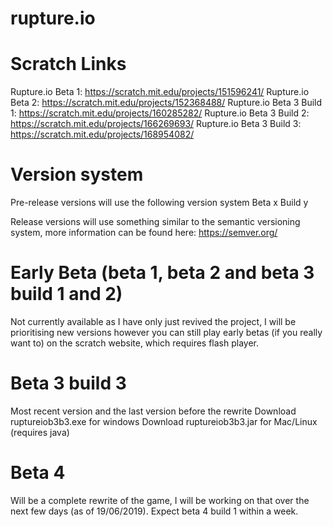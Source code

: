 # rupture.io

# Scratch Links
Rupture.io Beta 1: https://scratch.mit.edu/projects/151596241/
Rupture.io Beta 2: https://scratch.mit.edu/projects/152368488/
Rupture.io Beta 3 Build 1: https://scratch.mit.edu/projects/160285282/
Rupture.io Beta 3 Build 2: https://scratch.mit.edu/projects/166269693/
Rupture.io Beta 3 Build 3: https://scratch.mit.edu/projects/168954082/

# Version system
Pre-release versions will use the following version system
Beta x Build y

Release versions will use something similar to the semantic versioning system, more information can be found here: https://semver.org/

# Early Beta (beta 1, beta 2 and beta 3 build 1 and 2)
Not currently available as I have only just revived the project, I will be prioritising new versions however you can still play early betas (if you really want to) on the scratch website, which requires flash player.

# Beta 3 build 3
Most recent version and the last version before the rewrite
Download ruptureiob3b3.exe for windows
Download ruptureiob3b3.jar for Mac/Linux (requires java)

# Beta 4
Will be a complete rewrite of the game, I will be working on that over the next few days (as of 19/06/2019). Expect beta 4 build 1 within a week.
